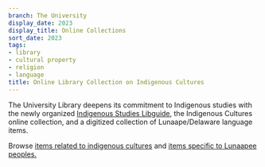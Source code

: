```yaml
---
branch: The University
display_date: 2023
display_title: Online Collections
sort_date: 2023
tags:
- library
- cultural property
- religion
- language
title: Online Library Collection on Indigenous Cultures
---
```


The University Library deepens its commitment to Indigenous studies with the newly organized [Indigenous Studies Libguide](https://libguides.princeton.edu/IndigenousStudies), the Indigenous Cultures online collection, and a digitized collection of Lunaape/Delaware language items.

Browse [items related to indigenous cultures](https://dpul.princeton.edu/indigenous-cultures) and [items specific to Lunaapee peoples.](https://dpul.princeton.edu/lenape)
